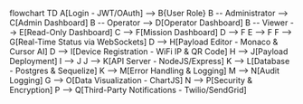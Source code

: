 flowchart TD
    A[Login - JWT/OAuth] --> B{User Role}
    B -- Administrator --> C[Admin Dashboard]
    B -- Operator --> D[Operator Dashboard]
    B -- Viewer --> E[Read-Only Dashboard]
    C --> F[Mission Dashboard]
    D --> F
    E --> F
    F --> G[Real-Time Status via WebSockets]
    D --> H[Payload Editor - Monaco & Cursor AI]
    D --> I[Device Registration - WiFi IP & QR Code]
    H --> J[Payload Deployment]
    I --> J
    J --> K[API Server - NodeJS/Express]
    K --> L[Database - Postgres & Sequelize]
    K --> M[Error Handling & Logging]
    M --> N[Audit Logging]
    G --> O[Data Visualization - ChartJS]
    N --> P[Security & Encryption]
    P --> Q[Third-Party Notifications - Twilio/SendGrid]